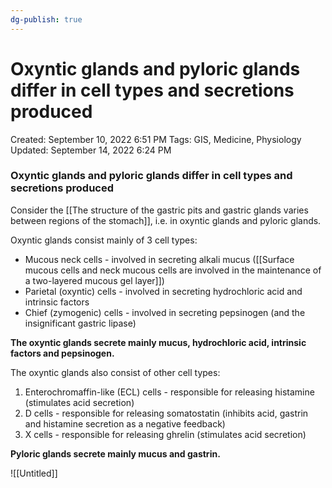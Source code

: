 ```yaml
---
dg-publish: true
---
```


# Oxyntic glands and pyloric glands differ in cell types and secretions produced

Created: September 10, 2022 6:51 PM
Tags: GIS, Medicine, Physiology
Updated: September 14, 2022 6:24 PM

### Oxyntic glands and pyloric glands differ in cell types and secretions produced

Consider the [[The structure of the gastric pits and gastric glands varies between regions of the stomach]], i.e. in oxyntic glands and pyloric glands.

Oxyntic glands consist mainly of 3 cell types:

- Mucous neck cells - involved in secreting alkali mucus ([[Surface mucous cells and neck mucous cells are involved in the maintenance of a two-layered mucous gel layer]])
- Parietal (oxyntic) cells - involved in secreting hydrochloric acid and intrinsic factors
- Chief (zymogenic) cells - involved in secreting pepsinogen (and the insignificant gastric lipase)

**The oxyntic glands secrete mainly mucus, hydrochloric acid, intrinsic factors and pepsinogen.**

The oxyntic glands also consist of other cell types:

1. Enterochromaffin-like (ECL) cells - responsible for releasing histamine (stimulates acid secretion)
2. D cells - responsible for releasing somatostatin (inhibits acid, gastrin and histamine secretion as a negative feedback)
3. X cells - responsible for releasing ghrelin (stimulates acid secretion)

**Pyloric glands secrete mainly mucus and gastrin.**

![[Untitled]]